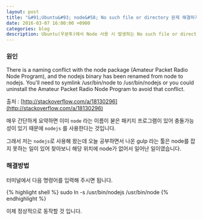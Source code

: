 ```yaml
---
layout: post
title: "&#91;Ubuntu&#93; node&#58; No such file or directory 문제 해결하기"
date: 2016-03-07 16:00:00 +0900
categories: blog
description: Ubuntu(우분투)에서 Node 사용 시 발생하는 No such file or directory 문제의 원인과 해결하는 방법에 대해 알아보겠습니다.
---
```


### 원인

There is a naming conflict with the node package (Amateur Packet Radio Node Program), and the nodejs binary has been renamed from node to nodejs. You'll need to symlink /usr/bin/node to /usr/bin/nodejs or you could uninstall the Amateur Packet Radio Node Program to avoid that conflict.

출처 : [http://stackoverflow.com/a/18130296](http://stackoverflow.com/a/18130296)

매우 간단하게 요약하면 이미 `node` 라는 이름이 붇은 패키지 프로그램이 있어 충돌가능성이 있기 때문에
`nodejs` 를 사용한다는 것입니다.

그래서 저는  `nodejs`로 사용해 왔는데
오늘 공부하면서 나온 gulp 라는 툴은 node를 잡지 못하는 일이 있어 찾아보니 해당 위치에 node가 없어서 일어난 일이였습니다.

### 해결방법

터미널에서 다음 명령어를 입력해 주시면 됩니다.

{% highlight shell %}
sudo ln -s /usr/bin/nodejs /usr/bin/node
{% endhighlight %}

이제 정상적으로 동작할 것 입니다.
